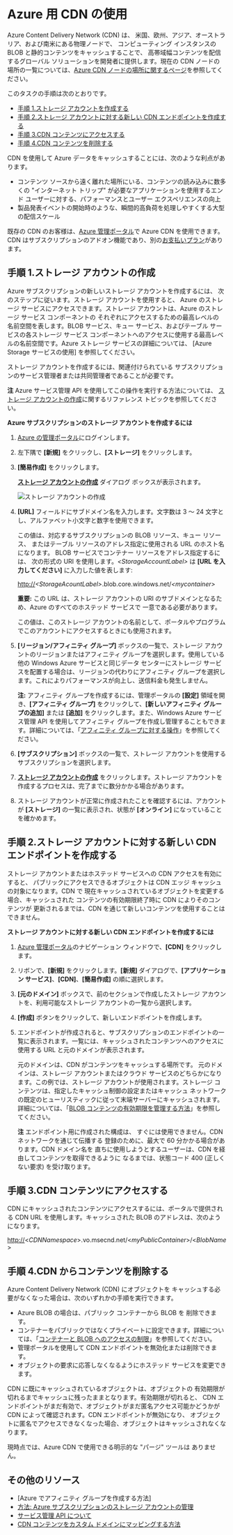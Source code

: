 # Azure 用 CDN の使用

Azure Content Delivery Network (CDN) は、
米国、欧州、アジア、オーストラリア、および南米にある物理ノードで、
コンピューティング インスタンスの BLOB と静的コンテンツをキャッシュすることで、
高帯域幅コンテンツを配信するグローバル ソリューションを開発者に提供します。現在の CDN ノードの
場所の一覧については、[Azure CDN ノードの場所に関するページ][Azure CDN ノードの場所に関するページ]を参照してください。

このタスクの手順は次のとおりです。

-   [手順 1.ストレージ アカウントを作成する][手順 1.ストレージ アカウントを作成する]
-   [手順 2.ストレージ アカウントに対する新しい CDN エンドポイントを作成する][手順 2.ストレージ アカウントに対する新しい CDN エンドポイントを作成する]
-   [手順 3.CDN コンテンツにアクセスする][手順 3.CDN コンテンツにアクセスする]
-   [手順 4.CDN コンテンツを削除する][手順 4.CDN コンテンツを削除する]

CDN を使用して Azure データをキャッシュすることには、次のような利点があります。

-   コンテンツ ソースから遠く離れた場所にいる、コンテンツの読み込みに数多くの "インターネット トリップ" が必要なアプリケーションを使用するエンド ユーザーに対する、パフォーマンスとユーザー エクスペリエンスの向上
-   製品発表イベントの開始時のような、瞬間的高負荷を処理しやすくする大型の配信スケール

既存の CDN のお客様は、[Azure 管理ポータル][Azure 管理ポータル]で Azure CDN を使用できます。CDN はサブスクリプションのアドオン機能であり、別の[お支払いプラン][お支払いプラン]があります。

<span id="Step1"></span> </a>

## 手順 1.ストレージ アカウントの作成

</p>
Azure サブスクリプションの新しいストレージ アカウントを作成するには、
次のステップに従います。ストレージ アカウントを使用すると、
Azure のストレージ サービスにアクセスできます。ストレージ アカウントは、Azure のストレージ サービス コンポーネントの
それぞれにアクセスするための最高レベルの
名前空間を表します。BLOB サービス、キュー サービス、およびテーブル サービスの各ストレージ サービス コンポーネントへのアクセスに使用する最高レベルの名前空間です。Azure ストレージ サービスの詳細については、
[Azure Storage サービスの使用]
を参照してください。

ストレージ アカウントを作成するには、関連付けられている
サブスクリプションのサービス管理者または共同管理者であることが必要です。

<div class="dev-callout">

**注**
Azure サービス管理 API を使用してこの操作を実行する方法については、 [ストレージ アカウントの作成][ストレージ アカウントの作成]に関するリファレンス トピックを参照してください。

</div>

**Azure サブスクリプションのストレージ アカウントを作成するには**

1.  [Azure の管理ポータル][Azure 管理ポータル]にログインします。
2.  左下隅で **[新規]** をクリックし、**[ストレージ]** をクリックします。
3.  **[簡易作成]** をクリックします。

    **[ストレージ アカウントの作成]** ダイアログ ボックスが表示されます。

    ![ストレージ アカウントの作成][1]

4.  **[URL]** フィールドにサブドメイン名を入力します。文字数は 3 ～ 24 文字とし、アルファベット小文字と数字を使用できます。

    この値は、対応するサブスクリプションの BLOB リソース、キュー リソース、
    またはテーブル リソースのアドレス指定に使用される URL のホスト名になります。
    BLOB サービスでコンテナー リソースをアドレス指定するには、
    次の形式の URI を使用します。*\<StorageAccountLabel\>* は
     **[URL を入力してください]** に入力した値を表します:

    <http://>*\<StorageAcountLabel\>*.blob.core.windows.net/*\<mycontainer\>*

    **重要:** この URL は、ストレージ アカウントの
     URI のサブドメインとなるため、Azure のすべてのホステッド サービスで
    一意である必要があります。

    この値は、このストレージ アカウントの名前として、ポータルやプログラムでこのアカウントにアクセスするときにも使用されます。

5.  **[リージョン/アフィニティ グループ]** ボックスの一覧で、ストレージ アカウントのリージョンまたはアフィニティ グループを選択します。使用している他の Windows Azure サービスと同じデータ センターにストレージ サービスを配置する場合は、リージョンの代わりにアフィニティ グループを選択します。これによりパフォーマンスが向上し、送信料金も発生しません。

    **注:** アフィニティ グループを作成するには、管理ポータルの **[設定]** 領域を開き、**[アフィニティ グループ]** をクリックして、**[新しいアフィニティ グループの追加]** または **[追加]** をクリックします。また、Windows Azure サービス管理 API を使用してアフィニティ グループを作成し管理することもできます。詳細については、「[アフィニティ グループに対する操作][アフィニティ グループに対する操作]」を参照してください。

6.  **[サブスクリプション]** ボックスの一覧で、ストレージ アカウントを使用するサブスクリプションを選択します。
7.  **[ストレージ アカウントの作成]** をクリックします。ストレージ アカウントを作成するプロセスは、完了までに数分かかる場合があります。
8.  ストレージ アカウントが正常に作成されたことを確認するには、アカウントが **[ストレージ]** の一覧に表示され、状態が **[オンライン]** になっていることを確かめます。

<span id="Step2"></span> </a>

## 手順 2.ストレージ アカウントに対する新しい CDN エンドポイントを作成する

</p>
ストレージ アカウントまたはホステッド サービスへの CDN アクセスを有効にすると、
パブリックにアクセスできるオブジェクトは CDN エッジ キャッシュの対象になります。CDN で
現在キャッシュされているオブジェクトを変更する場合、キャッシュされた
コンテンツの有効期限終了時に CDN によりそのコンテンツが
更新されるまでは、CDN を通じて新しいコンテンツを使用することはできません。

**ストレージ アカウントに対する新しい CDN エンドポイントを作成するには**

1.  [Azure 管理ポータル][Azure 管理ポータル]のナビゲーション ウィンドウで、**[CDN]** をクリックします。

2.  リボンで、**[新規]** をクリックします。**[新規]** ダイアログで、**[アプリケーション サービス]**、**[CDN]**、**[簡易作成]** の順に選択します。

3.  **[元のドメイン]** ボックスで、前のセクションで作成したストレージ アカウントを、利用可能なストレージ アカウントの一覧から選択します。

4.  **[作成]** ボタンをクリックして、新しいエンドポイントを作成します。

5.  エンドポイントが作成されると、サブスクリプションのエンドポイントの一覧に表示されます。一覧には、キャッシュされたコンテンツへのアクセスに使用する URL と元のドメインが表示されます。

    元のドメインは、CDN がコンテンツをキャッシュする場所です。
    元のドメインは、ストレージ アカウントまたはクラウド サービスのどちらかになります。この例では、ストレージ アカウントが使用されます。ストレージ コンテンツは、指定したキャッシュ制御の設定またはキャッシュ ネットワークの既定のヒューリスティックに従って末端サーバーにキャッシュされます。詳細については、「[BLOB コンテンツの有効期限を管理する方法][BLOB コンテンツの有効期限を管理する方法]」を参照してください。

    <div class="dev-callout">

    **注**
    エンドポイント用に作成された構成は、 すぐには使用できません。CDN ネットワークを通じて伝播する 登録のために、最大で 60 分かかる場合があります。CDN ドメイン名を 直ちに使用しようとするユーザーは、CDN を経由してコンテンツを取得できるように なるまでは、状態コード 400 (正しくない要求) を受け取ります。

    </div>

<span id="Step3"></span> </a>

## 手順 3.CDN コンテンツにアクセスする

</p>
CDN にキャッシュされたコンテンツにアクセスするには、ポータルで提供される CDN URL を使用します。キャッシュされた BLOB のアドレスは、次のようになります。

<http://>\<*CDNNamespace*\>.vo.msecnd.net/\<*myPublicContainer*\>/\<*BlobName*\>

<span id="Step4"></span> </a>

## 手順 4.CDN からコンテンツを削除する

</p>
Azure Content Delivery Network (CDN) にオブジェクトを
キャッシュする必要がなくなった場合は、次のいずれかの手順を実行できます。

-   Azure BLOB の場合は、パブリック コンテナーから BLOB を
    削除できます。
-   コンテナーをパブリックではなくプライベートに設定できます。詳細については、「[コンテナーと BLOB へのアクセスの制限][コンテナーと BLOB へのアクセスの制限]」を参照してください。
-   管理ポータルを使用して CDN エンドポイントを無効化または削除できます。
-   オブジェクトの要求に応答しなくなるようにホステッド サービスを変更できます。

CDN に既にキャッシュされているオブジェクトは、オブジェクトの
有効期限が切れるまでキャッシュに残ったままとなります。有効期限が切れると、
CDN エンドポイントがまだ有効で、オブジェクトがまだ匿名アクセス可能かどうかが
 CDN によって確認されます。CDN エンドポイントが無効になり、
オブジェクトに匿名でアクセスできなくなった場合、オブジェクトはキャッシュされなくなります。

現時点では、Azure CDN で使用できる明示的な "パージ" ツールは
ありません。

## その他のリソース

-   [Azure でアフィニティ グループを作成する方法]
-   [方法: Azure サブスクリプションのストレージ アカウントの管理][方法: Azure サブスクリプションのストレージ アカウントの管理]
-   [サービス管理 API について][サービス管理 API について]
-   [CDN コンテンツをカスタム ドメインにマッピングする方法][CDN コンテンツをカスタム ドメインにマッピングする方法]

  [Azure CDN ノードの場所に関するページ]: http://msdn.microsoft.com/ja-jp/library/windowsazure/gg680302.aspx
  [手順 1.ストレージ アカウントを作成する]: #Step1
  [手順 2.ストレージ アカウントに対する新しい CDN エンドポイントを作成する]: #Step2
  [手順 3.CDN コンテンツにアクセスする]: #Step3
  [手順 4.CDN コンテンツを削除する]: #Step4
  [Azure 管理ポータル]: https://manage.windowsazure.com/
  [お支払いプラン]: /ja-jp/pricing/calculator/?scenario=full
  [ストレージ アカウントの作成]: http://msdn.microsoft.com/ja-jp/library/windowsazure/hh264518.aspx
  [1]: ./media/cdn/CDN_CreateNewStorageAcct.png
  [アフィニティ グループに対する操作]: http://msdn.microsoft.com/library/azure/ee460798.aspx
  [BLOB コンテンツの有効期限を管理する方法]: http://msdn.microsoft.com/ja-jp/library/gg680306.aspx
  [コンテナーと BLOB へのアクセスの制限]: http://msdn.microsoft.com/ja-jp/library/dd179354.aspx
  [方法: Azure サブスクリプションのストレージ アカウントの管理]: http://msdn.microsoft.com/ja-jp/library/windowsazure/hh531567.aspx
  [サービス管理 API について]: http://msdn.microsoft.com/ja-jp/library/windowsazure/ee460807.aspx
  [CDN コンテンツをカスタム ドメインにマッピングする方法]: http://msdn.microsoft.com/ja-jp/library/windowsazure/gg680307.aspx
